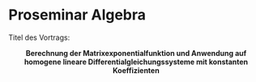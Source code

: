 # Proseminar Algebra
Titel des Vortrags:
<p style="text-align: center; font-weight: bold">
    Berechnung der Matrixexponentialfunktion und Anwendung auf homogene lineare Differentialgleichungssysteme mit konstanten Koeffizienten
</p>

